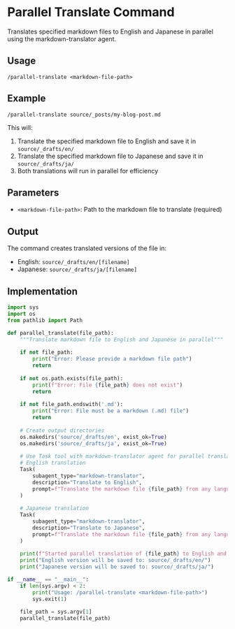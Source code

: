 # Parallel Translate Command

Translates specified markdown files to English and Japanese in parallel using the markdown-translator agent.

## Usage

```
/parallel-translate <markdown-file-path>
```

## Example

```
/parallel-translate source/_posts/my-blog-post.md
```

This will:
1. Translate the specified markdown file to English and save it in `source/_drafts/en/`
2. Translate the specified markdown file to Japanese and save it in `source/_drafts/ja/`
3. Both translations will run in parallel for efficiency

## Parameters

- `<markdown-file-path>`: Path to the markdown file to translate (required)

## Output

The command creates translated versions of the file in:
- English: `source/_drafts/en/[filename]`
- Japanese: `source/_drafts/ja/[filename]`

## Implementation

```python
import sys
import os
from pathlib import Path

def parallel_translate(file_path):
    """Translate markdown file to English and Japanese in parallel"""
    
    if not file_path:
        print("Error: Please provide a markdown file path")
        return
    
    if not os.path.exists(file_path):
        print(f"Error: File {file_path} does not exist")
        return
    
    if not file_path.endswith('.md'):
        print("Error: File must be a markdown (.md) file")
        return
    
    # Create output directories
    os.makedirs('source/_drafts/en', exist_ok=True)
    os.makedirs('source/_drafts/ja', exist_ok=True)
    
    # Use Task tool with markdown-translator agent for parallel translation
    # English translation
    Task(
        subagent_type="markdown-translator",
        description="Translate to English",
        prompt=f"Translate the markdown file {file_path} from any language to English and save it in source/_drafts/en directory"
    )
    
    # Japanese translation  
    Task(
        subagent_type="markdown-translator",
        description="Translate to Japanese", 
        prompt=f"Translate the markdown file {file_path} from any language to Japanese and save it in source/_drafts/ja directory"
    )
    
    print(f"Started parallel translation of {file_path} to English and Japanese")
    print("English version will be saved to: source/_drafts/en/")
    print("Japanese version will be saved to: source/_drafts/ja/")

if __name__ == "__main__":
    if len(sys.argv) < 2:
        print("Usage: /parallel-translate <markdown-file-path>")
        sys.exit(1)
    
    file_path = sys.argv[1]
    parallel_translate(file_path)
```
